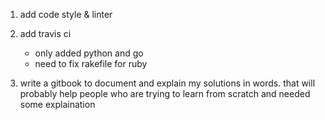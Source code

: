 1. add code style & linter

2. add travis ci
	- only added python and go
    - need to fix rakefile for ruby
    
3. write a gitbook to document and explain my solutions in words. that will probably help people who are trying to learn from scratch and needed some explaination